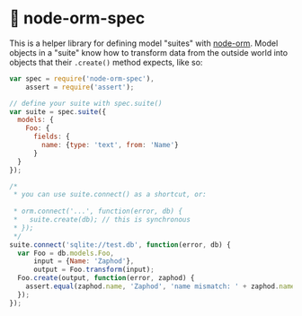# :construction: node-orm-spec
This is a helper library for defining model "suites" with [node-orm]. Model objects in a "suite" know how to transform data from the outside world into objects that their `.create()` method expects, like so:

```js
var spec = require('node-orm-spec'),
    assert = require('assert');

// define your suite with spec.suite()
var suite = spec.suite({
  models: {
    Foo: {
      fields: {
        name: {type: 'text', from: 'Name'}
      }
  }
});

/*
 * you can use suite.connect() as a shortcut, or:
 
 * orm.connect('...', function(error, db) {
 *   suite.create(db); // this is synchronous
 * });
 */
suite.connect('sqlite://test.db', function(error, db) {
  var Foo = db.models.Foo,
      input = {Name: 'Zaphod'},
      output = Foo.transform(input);
  Foo.create(output, function(error, zaphod) {
    assert.equal(zaphod.name, 'Zaphod', 'name mismatch: ' + zaphod.name);
  });
});
```


[node-orm]: https://github.com/dresende/node-orm2
